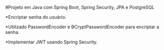 #Projeto em Java com Spring Boot, Spring Security, JPA e PostgreSQL

*Encriptar senha do usuário.

*Utilizado PasswordEncoder e BCryptPasswordEncoder para encriptar a senha.

*Implementar JWT usando Spring Security.